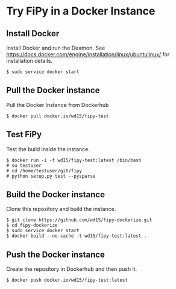 # Try FiPy in a Docker Instance

## Install Docker

Install Docker and run the Deamon. See
https://docs.docker.com/engine/installation/linux/ubuntulinux/ for
installation details.

    $ sudo service docker start

## Pull the Docker instance

Pull the Docker Instance from Dockerhub

    $ docker pull docker.io/wd15/fipy-test

## Test FiPy

Test the build inside the instance.

    $ docker run -i -t wd15/fipy-test:latest /bin/bash
    # su testuser
    # cd /home/testuser/git/fipy
    # python setup.py test --pysparse

## Build the Docker instance

Clone this repository and build the instance.

    $ git clone https://github.com/wd15/fipy-dockerize.git
    $ cd fipy-dockerize
    $ sudo service docker start
    $ docker build --no-cache -t wd15/fipy-test:latest .

## Push the Docker instance

Create the repository in Dockerhub and then push it.

    $ docker push docker.io/wd15/fipy-test:latest
